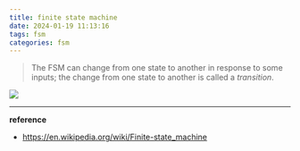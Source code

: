 ```yaml
---
title: finite state machine
date: 2024-01-19 11:13:16
tags: fsm
categories: fsm
---
```


> The FSM can change from one state to another in response to some inputs; the change from one state to another is called a *transition*.

![](./images/fsm/Automata_theory.png)



---

**reference**

- https://en.wikipedia.org/wiki/Finite-state_machine